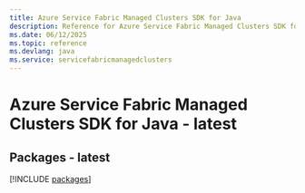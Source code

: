 ```yaml
---
title: Azure Service Fabric Managed Clusters SDK for Java
description: Reference for Azure Service Fabric Managed Clusters SDK for Java
ms.date: 06/12/2025
ms.topic: reference
ms.devlang: java
ms.service: servicefabricmanagedclusters
---
```

# Azure Service Fabric Managed Clusters SDK for Java - latest
## Packages - latest
[!INCLUDE [packages](service-fabric-managed-clusters-index.md)]